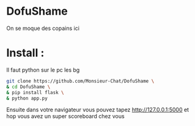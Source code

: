 # DofuShame
On se moque des copains ici

# Install :
Il faut python sur le pc les bg
```bash
git clone https://github.com/Monsieur-Chat/DofuShame \
& cd DofuShame \
& pip install flask \
& python app.py
```

Ensuite dans votre navigateur vous pouvez tapez http://127.0.0.1:5000 et hop vous avez un super scoreboard chez vous
